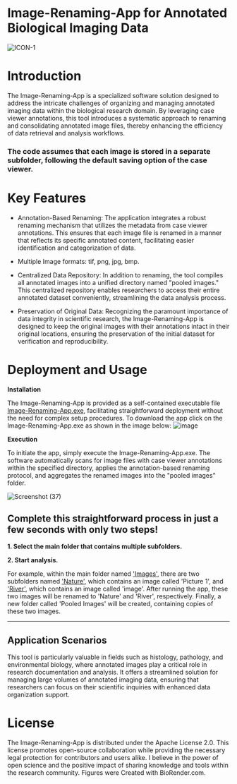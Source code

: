 # **Image-Renaming-App for Annotated Biological Imaging Data**

  ![ICON-1](https://github.com/Anas-Odeh/Image-Renaming-App/assets/133384773/a0ca77ec-3ca9-430c-b4f5-f7c4c1409045)


# Introduction

The Image-Renaming-App is a specialized software solution designed to address the intricate challenges of organizing and managing annotated imaging data within the biological research domain. By leveraging case viewer annotations, this tool introduces a systematic approach to renaming and consolidating annotated image files, thereby enhancing the efficiency of data retrieval and analysis workflows.

### **The code assumes that each image is stored in a separate subfolder, following the default saving option of the case viewer.**

# Key Features

* Annotation-Based Renaming: The application integrates a robust renaming mechanism that utilizes the metadata from case viewer annotations. This ensures that each image file is renamed in a manner that reflects its specific annotated content, facilitating easier identification and categorization of data.

* Multiple Image formats: tif, png, jpg, bmp.

* Centralized Data Repository: In addition to renaming, the tool compiles all annotated images into a unified directory named "pooled images." This centralized repository enables researchers to access their entire annotated dataset conveniently, streamlining the data analysis process.

* Preservation of Original Data: Recognizing the paramount importance of data integrity in scientific research, the Image-Renaming-App is designed to keep the original images with their annotations intact in their original locations, ensuring the preservation of the initial dataset for verification and reproducibility.

# Deployment and Usage

**Installation**

The Image-Renaming-App is provided as a self-contained executable file [Image-Renaming-App.exe](https://github.com/Anas-Odeh/Image-Renaming-App/releases/tag/Image-Renaming-App), facilitating straightforward deployment without the need for complex setup procedures.
To download the app click on the Image-Renaming-App.exe as shown in the image below:
![image](https://github.com/Anas-Odeh/Image-Renaming-App/assets/133384773/b708e2af-0c70-4ce8-a336-312e3322dbf4)


**Execution**

To initiate the app, simply execute the Image-Renaming-App.exe. The software automatically scans for image files with case viewer annotations within the specified directory, applies the annotation-based renaming protocol, and aggregates the renamed images into the "pooled images" folder.

![Screenshot (37)](https://github.com/Anas-Odeh/Image-Renaming-App/assets/133384773/731b8396-00bf-4fe7-b3b4-17a60eab32ad)

## **Complete this straightforward process in just a few seconds with only two steps!**

**1. Select the main folder that contains multiple subfolders.**

**2. Start analysis.**


For example, within the main folder named ['Images'](https://github.com/Anas-Odeh/Image-Renaming-App/tree/main/Example%20Images), there are two subfolders named ['Nature'](https://github.com/Anas-Odeh/Image-Renaming-App/tree/main/Example%20Images/Images/Nature), which contains an image called 'Picture 1', and ['River'](https://github.com/Anas-Odeh/Image-Renaming-App/tree/main/Example%20Images/Images/River), which contains an image called 'image'. After running the app, these two images will be renamed to 'Nature' and 'River', respectively. Finally, a new folder called 'Pooled Images' will be created, containing copies of these two images.

---


## **Application Scenarios**

This tool is particularly valuable in fields such as histology, pathology, and environmental biology, where annotated images play a critical role in research documentation and analysis. It offers a streamlined solution for managing large volumes of annotated imaging data, ensuring that researchers can focus on their scientific inquiries with enhanced data organization support.


# **License**

The Image-Renaming-App is distributed under the Apache License 2.0. This license promotes open-source collaboration while providing the necessary legal protection for contributors and users alike. I believe in the power of open science and the positive impact of sharing knowledge and tools within the research community. Figures were Created with BioRender.com.
